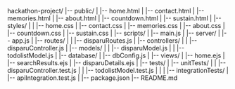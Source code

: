 hackathon-project/
|-- public/
| |-- home.html
| |-- contact.html
| |-- memories.html
| |-- about.html
| |-- countdown.html
| |-- sustain.html
| |-- styles/
| | |-- home.css
| |-- contact.css
| |-- memories.css
| |-- about.css
| |-- countdown.css
| |-- sustain.css
| |-- scripts/
| |-- main.js
|
|-- server/
| |-- app.js
| |-- routes/
| | |-- disparuRoutes.js
| |-- controllers/
| | |-- disparuController.js
| |-- models/
| | |-- disparuModel.js
| | |-- todolistModel.js
| |-- database/
| |-- dbConfig.js
|
|-- views/
| |-- home.ejs
| |-- searchResults.ejs
| |-- disparuDetails.ejs
|
|-- tests/
| |-- unitTests/
| | |-- disparuController.test.js
| | |-- todolistModel.test.js
| |
| |-- integrationTests/
| |-- apiIntegration.test.js
|
|-- package.json
|-- README.md
